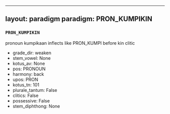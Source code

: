 
---
layout: paradigm
paradigm: PRON_KUMPIKIN
---
### ` PRON_KUMPIKIN `

pronoun kumpikaan inflects like PRON_KUMPI before kin clitic
* grade_dir: weaken
* stem_vowel: None
* kotus_av: None
* pos: PRONOUN
* harmony: back
* upos: PRON
* kotus_tn: 101
* plurale_tantum: False
* clitics: False
* possessive: False
* stem_diphthong: None
